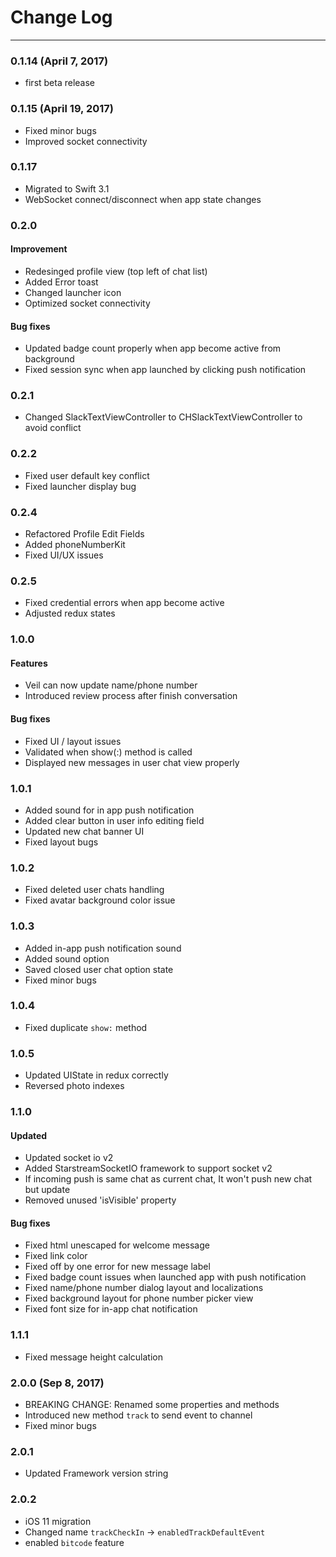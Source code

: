 # Change Log
----
### 0.1.14 (April 7, 2017)
* first beta release

### 0.1.15 (April 19, 2017)
* Fixed minor bugs
* Improved socket connectivity

### 0.1.17
* Migrated to Swift 3.1
* WebSocket connect/disconnect when app state changes 

### 0.2.0
#### Improvement
* Redesinged profile view (top left of chat list)
* Added Error toast 
* Changed launcher icon 
* Optimized socket connectivity 

#### Bug fixes
* Updated badge count properly when app become active from background
* Fixed session sync when app launched by clicking push notification

### 0.2.1
* Changed SlackTextViewController to CHSlackTextViewController to avoid conflict

### 0.2.2
* Fixed user default key conflict
* Fixed launcher display bug

### 0.2.4
* Refactored Profile Edit Fields
* Added phoneNumberKit 
* Fixed UI/UX issues

### 0.2.5
* Fixed credential errors when app become active
* Adjusted redux states

### 1.0.0
#### Features
* Veil can now update name/phone number 
* Introduced review process after finish conversation

#### Bug fixes
* Fixed UI / layout issues
* Validated when show(:) method is called
* Displayed new messages in user chat view properly

### 1.0.1
* Added sound for in app push notification
* Added clear button in user info editing field
* Updated new chat banner UI
* Fixed layout bugs

### 1.0.2
* Fixed deleted user chats handling 
* Fixed avatar background color issue

### 1.0.3
* Added in-app push notification sound
* Added sound option
* Saved closed user chat option state 
* Fixed minor bugs

### 1.0.4
* Fixed duplicate `show:` method 

### 1.0.5
* Updated UIState in redux correctly
* Reversed photo indexes

### 1.1.0
#### Updated
* Updated socket io v2
* Added StarstreamSocketIO framework to support socket v2
* If incoming push is same chat as current chat, It won't push new chat but update
* Removed unused 'isVisible' property

#### Bug fixes 
* Fixed html unescaped for welcome message
* Fixed link color 
* Fixed off by one error for new message label
* Fixed badge count issues when launched app with push notification
* Fixed name/phone number dialog layout and localizations 
* Fixed background layout for phone number picker view
* Fixed font size for in-app chat notification 

### 1.1.1
* Fixed message height calculation

### 2.0.0 (Sep 8, 2017)
* BREAKING CHANGE: Renamed some properties and methods 
* Introduced new method `track` to send event to channel
* Fixed minor bugs

### 2.0.1 
* Updated Framework version string

### 2.0.2
* iOS 11 migration 
* Changed name `trackCheckIn` -> `enabledTrackDefaultEvent`
* enabled `bitcode` feature 
